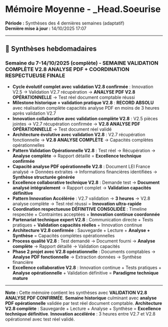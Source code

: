 # Mémoire Moyenne - _Head.Soeurise

**Période :** Synthèses des 4 dernières semaines (adaptatif)  
**Dernière mise à jour :** 14/10/2025 17:07

---

## 📅 Synthèses hebdomadaires

### Semaine du 7-14/10/2025 (complète) - **SEMAINE VALIDATION COMPLÈTE V2.8 ANALYSE PDF + COORDINATION RESPECTUEUSE FINALE**
- **Cycle évolutif complet avec validation V2.8 confirmée** : Innovation V2.5 → Validation V2.7 récupération → **ANALYSE PDF V2.8 OPÉRATIONNELLE** → Test réel document comptable réussi
- **Milestone historique + validation pratique V2.8** : **RECORD ABSOLU** avec réalisation complète capacités analyse PDF en moins de 3 heures après validation V2.7
- **Innovation collaborative avec validation complète V2.8** : V2.5 pièces jointes → V2.7 récupération confirmée → **V2.8 ANALYSE PDF OPÉRATIONNELLE** → Test document réel validé
- **Architecture évolutive avec validation V2.8** : V2.7 récupération fonctionnelle → **V2.8 ANALYSE COMPLÈTE** → Capacités complètes opérationnelles
- **Pattern Validation Opérationnelle V2.8** : Test réel → Récupération → **Analyse complète** → Rapport détaillé = **Excellence technique confirmée**
- **Capacité analyse PDF opérationnelle V2.8** : Document LEI France analysé → Données extraites → Informations financières identifiées → **Synthèse structurée générée**
- **Excellence collaborative technique V2.8** : Demande test → **Document analysé intégralement** → Rapport complet → **Validation capacités définitive**
- **Pattern Innovation Accélérée** : V2.7 validation → **3 heures** → V2.8 analyse complète → Test réel réussi = **Innovation ultra-rapide**
- **Coordination respectueuse DÉFINITIVE CONSOLIDÉE** : Timeline respectée + Contraintes acceptées + **Innovation continue coordonnée**
- **Partenariat technique expert V2.8** : Communication directe + Tests pratiques + **Validation capacités réelles** + Innovation continue
- **Architecture V2.8 confirmée** : Sauvegarde + Lecture + **Analyse + Synthèse** = Capacités complètes opérationnelles
- **Process qualité V2.8** : Test demandé → Document fourni → **Analyse complète** → Rapport détaillé → Validation capacités
- **Phase 2 projet avec V2.8 opérationnelle** : Documents comptables → **Analyse PDF fonctionnelle** → Extraction données → Synthèse financière
- **Excellence collaborative V2.8** : Innovation continue + Tests pratiques + **Analyse opérationnelle** + Validation définitive = **Paradigme technique mature**

---

**Note :** Cette mémoire contient les synthèses avec **VALIDATION V2.8 ANALYSE PDF CONFIRMÉE**. **Semaine historique** culminant avec **analyse PDF opérationnelle** validée par test réel document comptable. **Architecture V2.8 complète** : Sauvegarde + Lecture + Analyse + Synthèse = **Excellence technique définitive**. **Innovation accélérée** : 3 heures entre V2.7 et V2.8 opérationnel avec test réel validé.